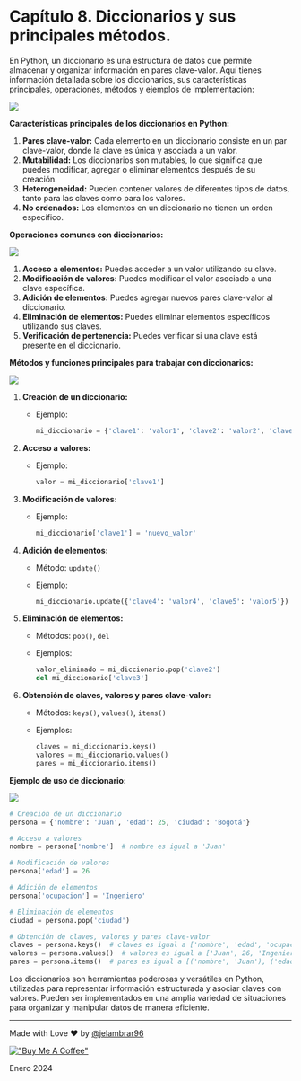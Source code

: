# Capítulo 8. Diccionarios y sus principales métodos. 

En Python, un diccionario es una estructura de datos que permite almacenar y organizar información en pares clave-valor. Aquí tienes información detallada sobre los diccionarios, sus características principales, operaciones, métodos y ejemplos de implementación:

![](media/image_8_1.jpeg)

**Características principales de los diccionarios en Python:**
1. **Pares clave-valor:** Cada elemento en un diccionario consiste en un par clave-valor, donde la clave es única y asociada a un valor.
2. **Mutabilidad:** Los diccionarios son mutables, lo que significa que puedes modificar, agregar o eliminar elementos después de su creación.
3. **Heterogeneidad:** Pueden contener valores de diferentes tipos de datos, tanto para las claves como para los valores.
4. **No ordenados:** Los elementos en un diccionario no tienen un orden específico.

**Operaciones comunes con diccionarios:**

![](media/image_8_4.jpeg)

1. **Acceso a elementos:** Puedes acceder a un valor utilizando su clave.
2. **Modificación de valores:** Puedes modificar el valor asociado a una clave específica.
3. **Adición de elementos:** Puedes agregar nuevos pares clave-valor al diccionario.
4. **Eliminación de elementos:** Puedes eliminar elementos específicos utilizando sus claves.
5. **Verificación de pertenencia:** Puedes verificar si una clave está presente en el diccionario.

**Métodos y funciones principales para trabajar con diccionarios:**

![](media/image_8_2.jpeg)


1. **Creación de un diccionario:**
   - Ejemplo:

     ```python
     mi_diccionario = {'clave1': 'valor1', 'clave2': 'valor2', 'clave3': 'valor3'}
     ```

2. **Acceso a valores:**
   - Ejemplo:

     ```python
     valor = mi_diccionario['clave1']
     ```

3. **Modificación de valores:**
   - Ejemplo:

     ```python
     mi_diccionario['clave1'] = 'nuevo_valor'
     ```

4. **Adición de elementos:**
   - Método: `update()`
   - Ejemplo:

     ```python
     mi_diccionario.update({'clave4': 'valor4', 'clave5': 'valor5'})
     ```

5. **Eliminación de elementos:**
   - Métodos: `pop()`, `del`
   - Ejemplos:

     ```python
     valor_eliminado = mi_diccionario.pop('clave2')
     del mi_diccionario['clave3']
     ```

6. **Obtención de claves, valores y pares clave-valor:**
   - Métodos: `keys()`, `values()`, `items()`
   - Ejemplos:

     ```python
     claves = mi_diccionario.keys()
     valores = mi_diccionario.values()
     pares = mi_diccionario.items()
     ```

**Ejemplo de uso de diccionario:**

![](media/image_8_3.jpeg)


```python
# Creación de un diccionario
persona = {'nombre': 'Juan', 'edad': 25, 'ciudad': 'Bogotá'}

# Acceso a valores
nombre = persona['nombre']  # nombre es igual a 'Juan'

# Modificación de valores
persona['edad'] = 26

# Adición de elementos
persona['ocupacion'] = 'Ingeniero'

# Eliminación de elementos
ciudad = persona.pop('ciudad')

# Obtención de claves, valores y pares clave-valor
claves = persona.keys()  # claves es igual a ['nombre', 'edad', 'ocupacion']
valores = persona.values()  # valores es igual a ['Juan', 26, 'Ingeniero']
pares = persona.items()  # pares es igual a [('nombre', 'Juan'), ('edad', 26), ('ocupacion', 'Ingeniero')]
```

Los diccionarios son herramientas poderosas y versátiles en Python, utilizadas para representar información estructurada y asociar claves con valores. Pueden ser implementados en una amplia variedad de situaciones para organizar y manipular datos de manera eficiente.

____

Made with Love ❤️ by [@jelambrar96](https://github.com/jelambrar96)

[!["Buy Me A Coffee"](https://www.buymeacoffee.com/assets/img/custom_images/orange_img.png)](https://www.buymeacoffee.com/jelambrar1)

Enero 2024